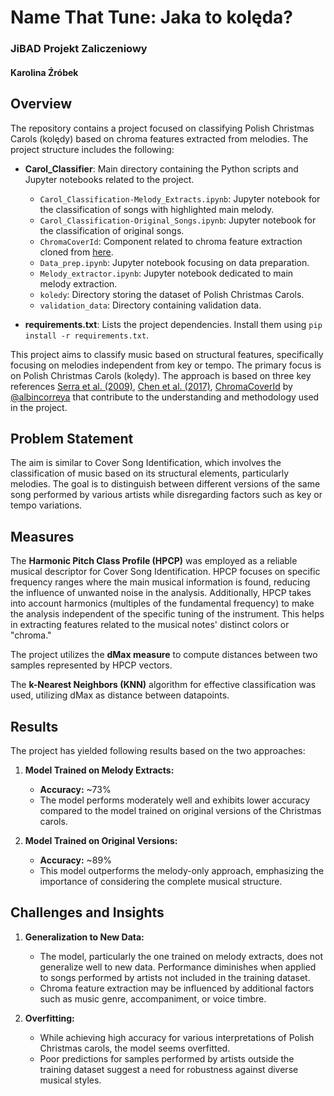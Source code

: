 # Name That Tune: Jaka to kolęda?
### JiBAD Projekt Zaliczeniowy
#### Karolina Źróbek

## Overview

The repository contains a project focused on classifying Polish Christmas Carols (kolędy) based on chroma features extracted from melodies. The project structure includes the following:

- **Carol_Classifier**: Main directory containing the Python scripts and Jupyter notebooks related to the project.
  - `Carol_Classification-Melody_Extracts.ipynb`: Jupyter notebook for the classification of songs with highlighted main melody.
  - `Carol_Classification-Original_Songs.ipynb`: Jupyter notebook for the classification of original songs.
  - `ChromaCoverId`: Component related to chroma feature extraction cloned from [here](https://github.com/albincorreya/ChromaCoverId).
  - `Data_prep.ipynb`: Jupyter notebook focusing on data preparation.
  - `Melody_extractor.ipynb`: Jupyter notebook dedicated to main melody extraction.
  - `koledy`: Directory storing the dataset of Polish Christmas Carols.
  - `validation_data`: Directory containing validation data.

- **requirements.txt**: Lists the project dependencies. Install them using `pip install -r requirements.txt`.


This project aims to classify music based on structural features, specifically focusing on melodies independent from key or tempo. The primary focus is on Polish Christmas Carols (kolędy). The approach is based on three key references [Serra et al. (2009)](https://iopscience.iop.org/article/10.1088/1367-2630/11/9/093017), [Chen et al. (2017)](https://www.semanticscholar.org/paper/Fusing-similarity-functions-for-cover-song-Chen-Li/6f2da13375b518a07d2b151bcff41d66a3c005c1), [ChromaCoverId](https://github.com/albincorreya/ChromaCoverId/) by [@albincorreya](https://github.com/albincorreya) that contribute to the understanding and methodology used in the project.

## Problem Statement

The aim is similar to Cover Song Identification, which involves the classification of music based on its structural elements, particularly melodies. The goal is to distinguish between different versions of the same song performed by various artists while disregarding factors such as key or tempo variations.

## Measures
The **Harmonic Pitch Class Profile (HPCP)** was employed as a reliable musical descriptor for Cover Song Identification. HPCP focuses on specific frequency ranges where the main musical information is found, reducing the influence of unwanted noise in the analysis. Additionally, HPCP takes into account harmonics (multiples of the fundamental frequency) to make the analysis independent of the specific tuning of the instrument. This helps in extracting features related to the musical notes' distinct colors or "chroma."

The project utilizes the **dMax measure** to compute distances between two samples represented by HPCP vectors. 

The **k-Nearest Neighbors (KNN)** algorithm for effective classification was used, utilizing dMax as distance between datapoints.


## Results

The project has yielded following results based on the two approaches:

1. **Model Trained on Melody Extracts:**
   - **Accuracy:** ~73%
   - The model performs moderately well and exhibits lower accuracy compared to the model trained on original versions of the Christmas carols.
   
2. **Model Trained on Original Versions:**
   - **Accuracy:** ~89%
   - This model outperforms the melody-only approach, emphasizing the importance of considering the complete musical structure.

## Challenges and Insights

1. **Generalization to New Data:**
   - The model, particularly the one trained on melody extracts, does not generalize well to new data. Performance diminishes when applied to songs performed by artists not included in the training dataset.
   - Chroma feature extraction may be influenced by additional factors such as music genre, accompaniment, or voice timbre.

2. **Overfitting:**
   - While achieving high accuracy for various interpretations of Polish Christmas carols, the model seems overfitted.
   - Poor predictions for samples performed by artists outside the training dataset suggest a need for robustness against diverse musical styles.

